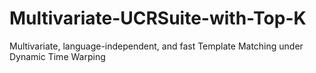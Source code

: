 # Multivariate-UCRSuite-with-Top-K
Multivariate, language-independent, and fast Template Matching under Dynamic Time Warping 
